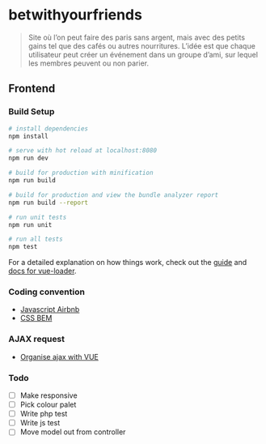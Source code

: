 # betwithyourfriends

> Site où l’on peut faire des paris sans argent, mais avec des petits gains tel que des cafés ou autres nourritures. L’idée est que chaque utilisateur peut créer un événement dans un groupe d’ami, sur lequel les membres peuvent ou non parier.

## Frontend

### Build Setup

``` bash
# install dependencies
npm install

# serve with hot reload at localhost:8080
npm run dev

# build for production with minification
npm run build

# build for production and view the bundle analyzer report
npm run build --report

# run unit tests
npm run unit

# run all tests
npm test
```

For a detailed explanation on how things work, check out the [guide](http://vuejs-templates.github.io/webpack/) and [docs for vue-loader](http://vuejs.github.io/vue-loader).

### Coding convention

* [Javascript Airbnb](https://github.com/airbnb/javascript)
* [CSS BEM](http://getbem.com/naming/)


### AJAX request

* [Organise ajax with VUE](https://itnext.io/anyway-heres-how-to-do-ajax-api-calls-with-vue-js-e71e57d5cf12)

### Todo

* [ ] Make responsive
* [ ] Pick colour palet
* [ ] Write php test
* [ ] Write js test
* [ ] Move model out from controller